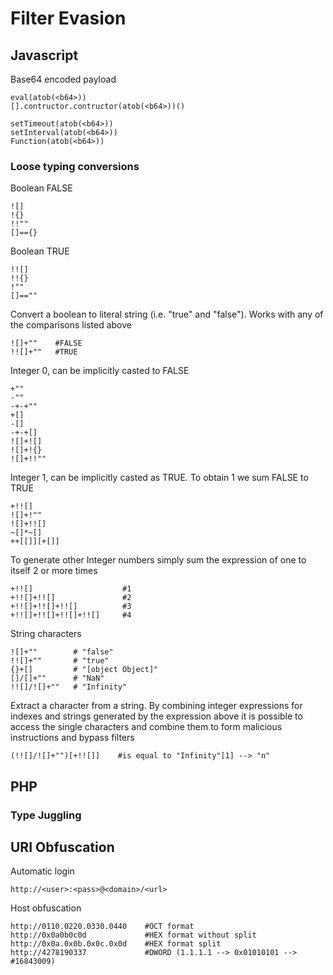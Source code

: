 # Filter Evasion

## Javascript

Base64 encoded payload

```
eval(atob(<b64>))
[].contructor.contructor(atob(<b64>))()

setTimeout(atob(<b64>))
setInterval(atob(<b64>))
Function(atob(<b64>))
```

### Loose typing conversions

Boolean FALSE

```
![]
!{}
!!""
[]=={}
```

Boolean TRUE

```
!![]
!!{}
!""
[]==""
```

Convert a boolean to literal string (i.e. "true" and "false"). Works with any of the comparisons listed above

```
![]+""    #FALSE
!![]+""   #TRUE
```

Integer 0, can be implicitly casted to FALSE

```
+""
-""
-+-+""
+[]
-[]
-+-+[]
![]+![]
![]+!{}
![]+!!""
```

Integer 1, can be implicitly casted as TRUE. To obtain 1 we sum FALSE to TRUE

```
+!![]
![]+!""
![]+!![]
~[]*~[]
++[[]][+[]]
```

To generate other Integer numbers simply sum the expression of one to itself 2 or more times

```
+!![]                    #1
+!![]+!![]               #2
+!![]+!![]+!![]          #3
+!![]+!![]+!![]+!![]     #4
```

String characters

```
![]+""        # "false"
!![]+""       # "true"
{}+[]         # "[object Object]"
[]/[]+""      # "NaN"
!![]/![]+""   # "Infinity"
```

Extract a character from a string. By combining integer expressions for indexes and strings generated by the expression above it is possible to access the single characters and combine them to form malicious instructions and bypass filters

```
(!![]/![]+"")[+!![]]    #is equal to "Infinity"[1] --> "n"
```

## PHP

### Type Juggling



## URI Obfuscation

Automatic login

```
http://<user>:<pass>@<domain>/<url>
```

Host obfuscation

```
http://0110.0220.0330.0440    #OCT format
http://0x0a0b0c0d             #HEX format without split
http://0x0a.0x0b.0x0c.0x0d    #HEX format split
http://4278190337             #DWORD (1.1.1.1 --> 0x01010101 --> #16843009)
```

